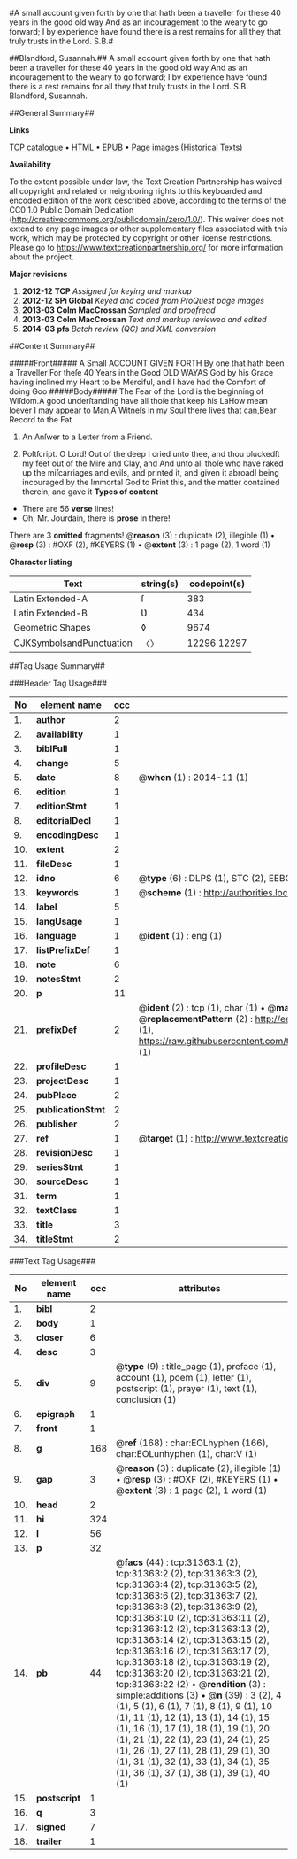 #A small account given forth by one that hath been a traveller for these 40 years in the good old way And as an incouragement to the weary to go forward; I by experience have found there is a rest remains for all they that truly trusts in the Lord. S.B.#

##Blandford, Susannah.##
A small account given forth by one that hath been a traveller for these 40 years in the good old way And as an incouragement to the weary to go forward; I by experience have found there is a rest remains for all they that truly trusts in the Lord. S.B.
Blandford, Susannah.

##General Summary##

**Links**

[TCP catalogue](http://www.ota.ox.ac.uk/tcp/)  • 
[HTML](http://tei.it.ox.ac.uk/tcp/Texts-HTML/free/A28/A28360.html)  • 
[EPUB](http://tei.it.ox.ac.uk/tcp/Texts-EPUB/free/A28/A28360.epub) • 
[Page images (Historical Texts)](https://historicaltexts.jisc.ac.uk/eebo-99826951e)

**Availability**

To the extent possible under law, the Text Creation Partnership has waived all copyright and related or neighboring rights to this keyboarded and encoded edition of the work described above, according to the terms of the CC0 1.0 Public Domain Dedication (http://creativecommons.org/publicdomain/zero/1.0/). This waiver does not extend to any page images or other supplementary files associated with this work, which may be protected by copyright or other license restrictions. Please go to https://www.textcreationpartnership.org/ for more information about the project.

**Major revisions**

1. __2012-12__ __TCP__ *Assigned for keying and markup*
1. __2012-12__ __SPi Global__ *Keyed and coded from ProQuest page images*
1. __2013-03__ __Colm MacCrossan__ *Sampled and proofread*
1. __2013-03__ __Colm MacCrossan__ *Text and markup reviewed and edited*
1. __2014-03__ __pfs__ *Batch review (QC) and XML conversion*

##Content Summary##

#####Front#####
A Small ACCOUNT GIVEN FORTH By one that hath been a Traveller For theſe 40 Years in the Good OLD WAYAS God by his Grace having inclined my Heart to be Merciful, and I have had the Comfort of doing Goo
#####Body#####
The Fear of the Lord is the beginning of Wiſdom.A good underſtanding have all thoſe that keep his LaHow mean ſoever I may appear to Man,A Witneſs in my Soul there lives that can,Bear Record to the Fat
1. An Anſwer to a Letter from a Friend.

1. Poſtſcript.
O Lord! Out of the deep I cried unto thee, and thou pluckedſt my feet out of the Mire and Clay, and And unto all thoſe who have raked up the miſcarriages and evils, and printed it, and given it abroadI being incouraged by the Immortal God to Print this, and the matter contained therein, and gave it 
**Types of content**

  * There are 56 **verse** lines!
  * Oh, Mr. Jourdain, there is **prose** in there!

There are 3 **omitted** fragments! 
 @__reason__ (3) : duplicate (2), illegible (1)  •  @__resp__ (3) : #OXF (2), #KEYERS (1)  •  @__extent__ (3) : 1 page (2), 1 word (1)

**Character listing**


|Text|string(s)|codepoint(s)|
|---|---|---|
|Latin Extended-A|ſ|383|
|Latin Extended-B|Ʋ|434|
|Geometric Shapes|◊|9674|
|CJKSymbolsandPunctuation|〈〉|12296 12297|

##Tag Usage Summary##

###Header Tag Usage###

|No|element name|occ|attributes|
|---|---|---|---|
|1.|__author__|2||
|2.|__availability__|1||
|3.|__biblFull__|1||
|4.|__change__|5||
|5.|__date__|8| @__when__ (1) : 2014-11 (1)|
|6.|__edition__|1||
|7.|__editionStmt__|1||
|8.|__editorialDecl__|1||
|9.|__encodingDesc__|1||
|10.|__extent__|2||
|11.|__fileDesc__|1||
|12.|__idno__|6| @__type__ (6) : DLPS (1), STC (2), EEBO-CITATION (1), PROQUEST (1), VID (1)|
|13.|__keywords__|1| @__scheme__ (1) : http://authorities.loc.gov/ (1)|
|14.|__label__|5||
|15.|__langUsage__|1||
|16.|__language__|1| @__ident__ (1) : eng (1)|
|17.|__listPrefixDef__|1||
|18.|__note__|6||
|19.|__notesStmt__|2||
|20.|__p__|11||
|21.|__prefixDef__|2| @__ident__ (2) : tcp (1), char (1)  •  @__matchPattern__ (2) : ([0-9\-]+):([0-9IVX]+) (1), (.+) (1)  •  @__replacementPattern__ (2) : http://eebo.chadwyck.com/downloadtiff?vid=$1&page=$2 (1), https://raw.githubusercontent.com/textcreationpartnership/Texts/master/tcpchars.xml#$1 (1)|
|22.|__profileDesc__|1||
|23.|__projectDesc__|1||
|24.|__pubPlace__|2||
|25.|__publicationStmt__|2||
|26.|__publisher__|2||
|27.|__ref__|1| @__target__ (1) : http://www.textcreationpartnership.org/docs/. (1)|
|28.|__revisionDesc__|1||
|29.|__seriesStmt__|1||
|30.|__sourceDesc__|1||
|31.|__term__|1||
|32.|__textClass__|1||
|33.|__title__|3||
|34.|__titleStmt__|2||


###Text Tag Usage###

|No|element name|occ|attributes|
|---|---|---|---|
|1.|__bibl__|2||
|2.|__body__|1||
|3.|__closer__|6||
|4.|__desc__|3||
|5.|__div__|9| @__type__ (9) : title_page (1), preface (1), account (1), poem (1), letter (1), postscript (1), prayer (1), text (1), conclusion (1)|
|6.|__epigraph__|1||
|7.|__front__|1||
|8.|__g__|168| @__ref__ (168) : char:EOLhyphen (166), char:EOLunhyphen (1), char:V (1)|
|9.|__gap__|3| @__reason__ (3) : duplicate (2), illegible (1)  •  @__resp__ (3) : #OXF (2), #KEYERS (1)  •  @__extent__ (3) : 1 page (2), 1 word (1)|
|10.|__head__|2||
|11.|__hi__|324||
|12.|__l__|56||
|13.|__p__|32||
|14.|__pb__|44| @__facs__ (44) : tcp:31363:1 (2), tcp:31363:2 (2), tcp:31363:3 (2), tcp:31363:4 (2), tcp:31363:5 (2), tcp:31363:6 (2), tcp:31363:7 (2), tcp:31363:8 (2), tcp:31363:9 (2), tcp:31363:10 (2), tcp:31363:11 (2), tcp:31363:12 (2), tcp:31363:13 (2), tcp:31363:14 (2), tcp:31363:15 (2), tcp:31363:16 (2), tcp:31363:17 (2), tcp:31363:18 (2), tcp:31363:19 (2), tcp:31363:20 (2), tcp:31363:21 (2), tcp:31363:22 (2)  •  @__rendition__ (3) : simple:additions (3)  •  @__n__ (39) : 3 (2), 4 (1), 5 (1), 6 (1), 7 (1), 8 (1), 9 (1), 10 (1), 11 (1), 12 (1), 13 (1), 14 (1), 15 (1), 16 (1), 17 (1), 18 (1), 19 (1), 20 (1), 21 (1), 22 (1), 23 (1), 24 (1), 25 (1), 26 (1), 27 (1), 28 (1), 29 (1), 30 (1), 31 (1), 32 (1), 33 (1), 34 (1), 35 (1), 36 (1), 37 (1), 38 (1), 39 (1), 40 (1)|
|15.|__postscript__|1||
|16.|__q__|3||
|17.|__signed__|7||
|18.|__trailer__|1||
